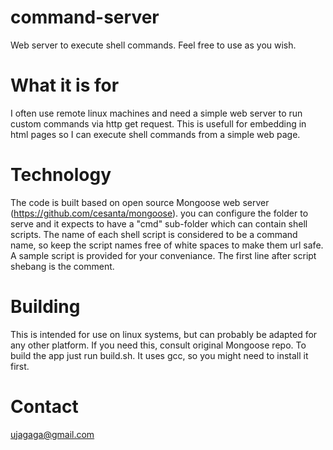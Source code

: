 # command-server
Web server to execute shell commands.
Feel free to use as you wish.

# What it is for
I often use remote linux machines and need a simple web server to run custom commands via http get request. This is usefull for embedding in html pages so I can execute shell commands from a simple web page.

# Technology
The code is built based on open source Mongoose web server (https://github.com/cesanta/mongoose). you can configure the folder to serve and it expects to have a "cmd" sub-folder which can contain shell scripts. The name of each shell script is considered to be a command name, so keep the script names free of white spaces to make them url safe. A sample script is provided for your conveniance. The first line after script shebang is the comment.

# Building
This is intended for use on linux systems, but can probably be adapted for any other platform. If you need this, consult original Mongoose repo.
To build the app just run build.sh. It uses gcc, so you might need to install it first.

# Contact
ujagaga@gmail.com

